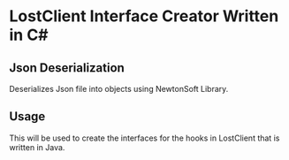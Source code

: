 # LostClient Interface Creator Written in C#

## Json Deserialization
Deserializes Json file into objects using NewtonSoft Library.

## Usage
This will be used to create the interfaces for the hooks in LostClient that is written in Java.
